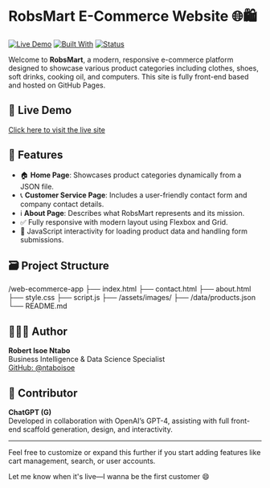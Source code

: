 # RobsMart E-Commerce Website 🌐🛍️

[![Live Demo](https://img.shields.io/badge/Live-Demo-blue?style=for-the-badge&logo=github)](https://ntaboisoe.github.io/web-ecommerce-app/)
[![Built With](https://img.shields.io/badge/Built%20with-HTML%20%7C%20CSS%20%7C%20JS-orange?style=for-the-badge&logo=codepen)]()
[![Status](https://img.shields.io/badge/Status-LIVE-success?style=for-the-badge&logo=vercel)]()


Welcome to **RobsMart**, a modern, responsive e-commerce platform designed to showcase various product categories including clothes, shoes, soft drinks, cooking oil, and computers. This site is fully front-end based and hosted on GitHub Pages.

## 🔗 Live Demo
[Click here to visit the live site](https://ntaboisoe.github.io/web-ecommerce-app/)

## 📁 Features
- 🏠 **Home Page**: Showcases product categories dynamically from a JSON file.
- 📞 **Customer Service Page**: Includes a user-friendly contact form and company contact details.
- ℹ️ **About Page**: Describes what RobsMart represents and its mission.
- ✅ Fully responsive with modern layout using Flexbox and Grid.
- 🧠 JavaScript interactivity for loading product data and handling form submissions.

## 🗃️ Project Structure

/web-ecommerce-app 
├── index.html 
├── contact.html 
├── about.html 
├── style.css 
├── script.js 
├── /assets/images/ 
├── /data/products.json 
└── README.md

## 👨🏽‍💻 Author
**Robert Isoe Ntabo**  
Business Intelligence & Data Science Specialist  
[GitHub: @ntaboisoe](https://github.com/ntaboisoe)

## 🤖 Contributor
**ChatGPT (G)**  
Developed in collaboration with OpenAI’s GPT-4, assisting with full front-end scaffold generation, design, and interactivity.

---

Feel free to customize or expand this further if you start adding features like cart management, search, or user accounts.

Let me know when it's live—I wanna be the first customer 😄
